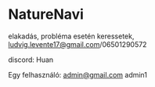 # NatureNavi
elakadás, probléma esetén keressetek, ludvig.levente17@gmail.com/06501290572

discord: Huan



Egy felhasználó:
admin@gmail.com
admin1



